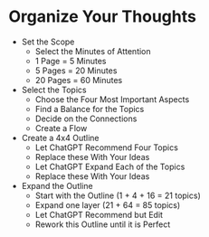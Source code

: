 # Organize Your Thoughts

* Set the Scope
    * Select the Minutes of Attention
    * 1 Page = 5 Minutes
    * 5 Pages = 20 Minutes
    * 20 Pages = 60 Minutes
* Select the Topics
    * Choose the Four Most Important Aspects
    * Find a Balance for the Topics
    * Decide on the Connections
    * Create a Flow
* Create a 4x4 Outline
    * Let ChatGPT Recommend Four Topics
    * Replace these With Your Ideas
    * Let ChatGPT Expand Each of the Topics
    * Replace these With Your Ideas
* Expand the Outline
    * Start with the Outline (1 + 4 + 16 = 21 topics)
    * Expand one layer (21 + 64 = 85 topics)
    * Let ChatGPT Recommend but Edit
    * Rework this Outline until it is Perfect
